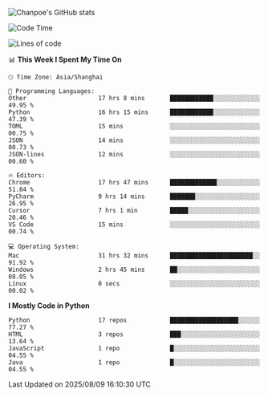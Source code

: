 ![Chanpoe's GitHub stats](https://github-readme-stats.vercel.app/api?username=Chanpoe&show_icons=true&count_private=true&theme=cobalt)

<!--START_SECTION:waka-->
![Code Time](http://img.shields.io/badge/Code%20Time-815%20hrs%2054%20mins-blue)

![Lines of code](https://img.shields.io/badge/From%20Hello%20World%20I%27ve%20Written-1.7%20million%20lines%20of%20code-blue)

📊 **This Week I Spent My Time On** 

```text
🕑︎ Time Zone: Asia/Shanghai

💬 Programming Languages: 
Other                    17 hrs 8 mins       ████████████░░░░░░░░░░░░░   49.95 % 
Python                   16 hrs 15 mins      ████████████░░░░░░░░░░░░░   47.39 % 
TOML                     15 mins             ░░░░░░░░░░░░░░░░░░░░░░░░░   00.75 % 
JSON                     14 mins             ░░░░░░░░░░░░░░░░░░░░░░░░░   00.73 % 
JSON-lines               12 mins             ░░░░░░░░░░░░░░░░░░░░░░░░░   00.60 % 

🔥 Editors: 
Chrome                   17 hrs 47 mins      █████████████░░░░░░░░░░░░   51.84 % 
PyCharm                  9 hrs 14 mins       ███████░░░░░░░░░░░░░░░░░░   26.95 % 
Cursor                   7 hrs 1 min         █████░░░░░░░░░░░░░░░░░░░░   20.46 % 
VS Code                  15 mins             ░░░░░░░░░░░░░░░░░░░░░░░░░   00.74 % 

💻 Operating System: 
Mac                      31 hrs 32 mins      ███████████████████████░░   91.92 % 
Windows                  2 hrs 45 mins       ██░░░░░░░░░░░░░░░░░░░░░░░   08.05 % 
Linux                    0 secs              ░░░░░░░░░░░░░░░░░░░░░░░░░   00.02 % 
```

**I Mostly Code in Python** 

```text
Python                   17 repos            ███████████████████░░░░░░   77.27 % 
HTML                     3 repos             ███░░░░░░░░░░░░░░░░░░░░░░   13.64 % 
JavaScript               1 repo              █░░░░░░░░░░░░░░░░░░░░░░░░   04.55 % 
Java                     1 repo              █░░░░░░░░░░░░░░░░░░░░░░░░   04.55 % 
```




 Last Updated on 2025/08/09 16:10:30 UTC
<!--END_SECTION:waka-->
